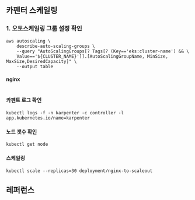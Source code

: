 ## 카펜터 스케일링 ##

### 1. 오토스케일링 그룹 설정 확인 ###

```
aws autoscaling \
    describe-auto-scaling-groups \
    --query "AutoScalingGroups[? Tags[? (Key=='eks:cluster-name') && \
    Value=='${CLUSTER_NAME}']].[AutoScalingGroupName, MinSize, MaxSize,DesiredCapacity]" \
    --output table
```

#### nginx ####
```

```

#### 카펜트 로그 확인 ####
```
kubectl logs -f -n karpenter -c controller -l app.kubernetes.io/name=karpenter
```
#### 노드 갯수 확인 ####
```
kubectl get node
```





#### 스케일링 ####
```
kubectl scale --replicas=30 deployment/nginx-to-scaleout
```


## 레퍼런스 ##
